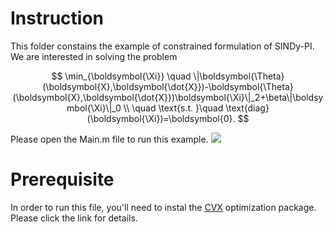 # Instruction

This folder constains the example of constrained formulation of SINDy-PI. We are interested in solving the problem

$$
\min_{\boldsymbol{\Xi}} \quad  \|\boldsymbol{\Theta}(\boldsymbol{X},\boldsymbol{\dot{X}})-\boldsymbol{\Theta}(\boldsymbol{X},\boldsymbol{\dot{X}})\boldsymbol{\Xi}\|_2+\beta\|\boldsymbol{\Xi}\|_0
\\
\quad \text{s.t. }\quad \text{diag}(\boldsymbol{\Xi})=\boldsymbol{0}.
$$

Please open the Main.m file to run this example.
![](Images/SINDy_PI_Constrained.jpg)
# Prerequisite

In order to run this file, you'll need to instal the [CVX]([http://cvxr.com/cvx/](http://cvxr.com/cvx/)) optimization package. Please click the link for details.

